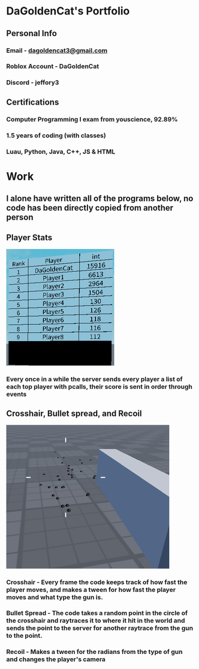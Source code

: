# DaGoldenCat's Portfolio
## Personal Info
### Email - dagoldencat3@gmail.com
### Roblox Account - DaGoldenCat
### Discord - jeffory3
## Certifications
### Computer Programming I exam from youscience, 92.89%
### 1.5 years of coding (with classes)
### Luau, Python, Java, C++, JS & HTML
# Work
## I alone have written all of the programs below, no code has been directly copied from another person
## Player Stats
![Running App](https://github.com/DaGoldenCat/Roblox/blob/2df32bb13fc6b4884561f5b54f73f3cf9ebbaa1c/Pictures/Player%20Stats.png?raw=true)
### Every once in a while the server sends every player a list of each top player with pcalls, their score is sent in order through events
## Crosshair, Bullet spread, and Recoil
![Running App](https://github.com/DaGoldenCat/Roblox/blob/74c02957c7e4735221dfa3c4a5d6b0e12405fd27/Pictures/Shotgun%20Spread.png?raw=true)
### Crosshair - Every frame the code keeps track of how fast the player moves, and makes a tween for how fast the player moves and what type the gun is.
### Bullet Spread - The code takes a random point in the circle of the crosshair and raytraces it to where it hit in the world and sends the point to the server for another raytrace from the gun to the point.
### Recoil - Makes a tween for the radians from the type of gun and changes the player's camera

